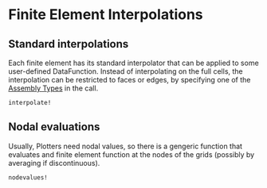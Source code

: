 
# Finite Element Interpolations

## Standard interpolations

Each finite element has its standard interpolator that can be applied to some user-defined DataFunction. Instead of interpolating on the full cells, the interpolation can be restricted to faces or edges, by specifying one of the [Assembly Types](@ref) in the call.

```@docs
interpolate!
```

## Nodal evaluations

Usually, Plotters need nodal values, so there is a gengeric function that evaluates and finite element function at the nodes of the grids (possibly by averaging if discontinuous).


```@docs
nodevalues!
```